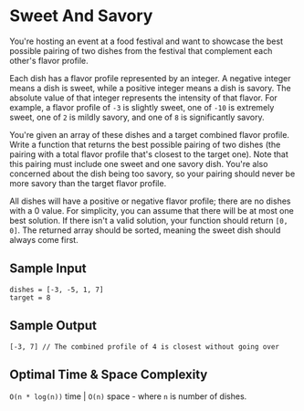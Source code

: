 # Sweet And Savory

You're hosting an event at a food festival and want to showcase the best possible pairing of two dishes from the festival that complement each other's flavor profile.

Each dish has a flavor profile represented by an integer. A negative integer means a dish is sweet, while a positive integer means a dish is savory. The absolute value of that integer represents the intensity of that flavor. For example, a flavor profile of `-3` is slightly sweet, one of `-10` is extremely sweet, one of `2` is mildly savory, and one of `8` is significantly savory.

You're given an array of these dishes and a target combined flavor profile. Write a function that returns the best possible pairing of two dishes (the pairing with a total flavor profile that's closest to the target one). Note that this pairing must include one sweet and one savory dish. You're also concerned about the dish being too savory, so your pairing should never be more savory than the target flavor profile.

All dishes will have a positive or negative flavor profile; there are no dishes with a 0 value. For simplicity, you can assume that there will be at most one best solution. If there isn't a valid solution, your function should return `[0, 0]`. The returned array should be sorted, meaning the sweet dish should always come first.

## Sample Input

```plaintext
dishes = [-3, -5, 1, 7]   
target = 8
```

## Sample Output

```plaintext
[-3, 7] // The combined profile of 4 is closest without going over
```

## Optimal Time & Space Complexity

`O(n * log(n))` time | `O(n)` space - where `n` is number of dishes.
